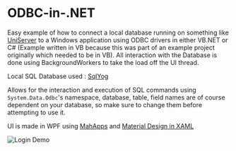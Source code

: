 # ODBC-in-.NET
Easy example of how to connect a local database running on something like [UniServer](http://www.uniformserver.com/) to a Windows application using ODBC drivers in either VB.NET or C# (Example written in VB because this was part of an example project originally which needed to be in VB). All interaction with the Database is done using BackgroundWorkers to take the load off the UI thread.

Local SQL Database used : [SqlYog](https://www.webyog.com/product/sqlyog)

 Allows for the interaction and execution of SQL commands using `System.Data.Odbc`'s namespace, database, table, field names are of course dependent on your database, so make sure to change them before attempting to use it.

UI is made in WPF using [MahApps](mahapps.com) and [Material Design in XAML](http://materialdesigninxaml.net/) 

![Login Demo](https://github.com/peaches6/ODBC-in-.NET/blob/master/media/loginDemo.PNG?raw=true)
